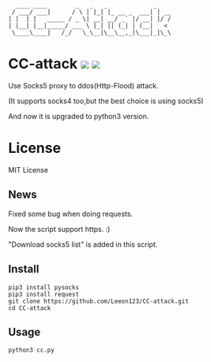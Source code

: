       ____ ____        _   _   _             _
     / ___/ ___|      / \ | |_| |_ __ _  ___| | __
    | |  | |   _____ / _ \| __| __/ _` |/ __| |/ /
    | |__| |__|_____/ ___ \ |_| || (_| | (__|   <
     \____\____|   /_/   \_\__|\__\__,_|\___|_|\_\

# CC-attack ![](https://img.shields.io/badge/Version-1.3.1-brightgreen.svg) ![](https://img.shields.io/badge/license-MIT-blue.svg)
Use Socks5 proxy to ddos(Http-Flood) attack.

(It supports socks4 too,but the best choice is using socks5)

And now it is upgraded to python3 version.

# License

MIT License

## News

Fixed some bug when doing requests.

Now the script support https. :)

"Download socks5 list" is added in this script.

## Install

    pip3 install pysocks
    pip3 install request
    git clone https://github.com/Leeon123/CC-attack.git
    cd CC-attack

## Usage

    python3 cc.py
